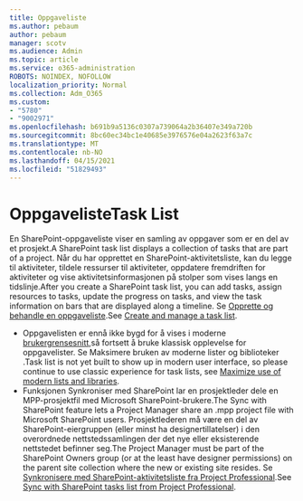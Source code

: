 ```yaml
---
title: Oppgaveliste
ms.author: pebaum
author: pebaum
manager: scotv
ms.audience: Admin
ms.topic: article
ms.service: o365-administration
ROBOTS: NOINDEX, NOFOLLOW
localization_priority: Normal
ms.collection: Adm_O365
ms.custom:
- "5780"
- "9002971"
ms.openlocfilehash: b691b9a5136c0307a739064a2b36407e349a720b
ms.sourcegitcommit: 8bc60ec34bc1e40685e3976576e04a2623f63a7c
ms.translationtype: MT
ms.contentlocale: nb-NO
ms.lasthandoff: 04/15/2021
ms.locfileid: "51829493"
---
```

# <a name="task-list"></a><span data-ttu-id="39ee6-102">Oppgaveliste</span><span class="sxs-lookup"><span data-stu-id="39ee6-102">Task List</span></span>

<span data-ttu-id="39ee6-103">En SharePoint-oppgaveliste viser en samling av oppgaver som er en del av et prosjekt.</span><span class="sxs-lookup"><span data-stu-id="39ee6-103">A SharePoint task list displays a collection of tasks that are part of a project.</span></span> <span data-ttu-id="39ee6-104">Når du har opprettet en SharePoint-aktivitetsliste, kan du legge til aktiviteter, tildele ressurser til aktiviteter, oppdatere fremdriften for aktiviteter og vise aktivitetsinformasjonen på stolper som vises langs en tidslinje.</span><span class="sxs-lookup"><span data-stu-id="39ee6-104">After you create a SharePoint task list, you can add tasks, assign resources to tasks, update the progress on tasks, and view the task information on bars that are displayed along a timeline.</span></span> <span data-ttu-id="39ee6-105">Se [Opprette og behandle en oppgaveliste](https://support.microsoft.com/office/466ad207-46fd-4c77-9af1-41bc23cec21a).</span><span class="sxs-lookup"><span data-stu-id="39ee6-105">See [Create and manage a task list](https://support.microsoft.com/office/466ad207-46fd-4c77-9af1-41bc23cec21a).</span></span>  

-   <span data-ttu-id="39ee6-106">Oppgavelisten er ennå ikke bygd for å vises i moderne [brukergrensesnitt,](https://docs.microsoft.com/sharepoint/dev/transform/modernize-userinterface-lists-and-libraries)så fortsett å bruke klassisk opplevelse for oppgavelister. Se Maksimere bruken av moderne lister og biblioteker .</span><span class="sxs-lookup"><span data-stu-id="39ee6-106">Task list is not yet built to show up in modern user interface, so please continue to use classic experience for task lists, see [Maximize use of modern lists and libraries](https://docs.microsoft.com/sharepoint/dev/transform/modernize-userinterface-lists-and-libraries).</span></span>
-   <span data-ttu-id="39ee6-107">Funksjonen Synkroniser med SharePoint lar en prosjektleder dele en MPP-prosjektfil med Microsoft SharePoint-brukere.</span><span class="sxs-lookup"><span data-stu-id="39ee6-107">The Sync with SharePoint feature lets a Project Manager share an .mpp project file with Microsoft SharePoint users.</span></span> <span data-ttu-id="39ee6-108">Prosjektlederen må være en del av SharePoint-eiergruppen (eller minst ha designertillatelser) i den overordnede nettstedssamlingen der det nye eller eksisterende nettstedet befinner seg.</span><span class="sxs-lookup"><span data-stu-id="39ee6-108">The Project Manager must be part of the SharePoint Owners group (or at the least have designer permissions) on the parent site collection where the new or existing site resides.</span></span> <span data-ttu-id="39ee6-109">Se [Synkronisere med SharePoint-aktivitetsliste fra Project Professional](https://docs.microsoft.com/office/troubleshoot/project/sync-with-tasks-from-project).</span><span class="sxs-lookup"><span data-stu-id="39ee6-109">See [Sync with SharePoint tasks list from Project Professional](https://docs.microsoft.com/office/troubleshoot/project/sync-with-tasks-from-project).</span></span>